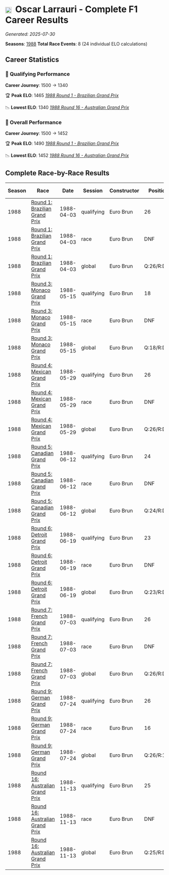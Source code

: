 # <img src="https://upload.wikimedia.org/wikipedia/commons/1/1a/Flag_of_Argentina.svg" alt="Argentina" width="20" height="auto" style="vertical-align: middle; margin-right: 5px;" onerror="this.outerHTML='🇦🇷'; this.style.marginRight='5px';"/> Oscar Larrauri - Complete F1 Career Results

*Generated: 2025-07-30*

**Seasons**: [1988](../seasons/1988-season-report.md)
**Total Race Events**: 8 (24 individual ELO calculations)

## Career Statistics

### 🏁 Qualifying Performance
**Career Journey**: 1500 → 1340

🏆 **Peak ELO**: 1465
   *[1988 Round 1 - Brazilian Grand Prix](../seasons/1988-season-report.md#round-1-brazilian-grand-prix)*

📉 **Lowest ELO**: 1340
   *[1988 Round 16 - Australian Grand Prix](../seasons/1988-season-report.md#round-16-australian-grand-prix)*

### 🌟 Overall Performance
**Career Journey**: 1500 → 1452

🏆 **Peak ELO**: 1490
   *[1988 Round 1 - Brazilian Grand Prix](../seasons/1988-season-report.md#round-1-brazilian-grand-prix)*

📉 **Lowest ELO**: 1452
   *[1988 Round 16 - Australian Grand Prix](../seasons/1988-season-report.md#round-16-australian-grand-prix)*


## Complete Race-by-Race Results

| Season | Race | Date | Session | Constructor | Position | Starting ELO | ELO Change | Final ELO | Teammate |
|--------|------|------|---------|-------------|----------|--------------|------------|-----------|----------|
| 1988 | [Round 1: Brazilian Grand Prix](../seasons/1988-season-report.md#round-1-brazilian-grand-prix) | 1988-04-03 | qualifying | Euro Brun | 26 | 1500 | -35 | 1465 | <img src="https://upload.wikimedia.org/wikipedia/commons/0/03/Flag_of_Italy.svg" alt="Italy" width="20" height="auto" style="vertical-align: middle; margin-right: 5px;" onerror="this.outerHTML='🇮🇹'; this.style.marginRight='5px';"/> Stefano Modena |
| 1988 | [Round 1: Brazilian Grand Prix](../seasons/1988-season-report.md#round-1-brazilian-grand-prix) | 1988-04-03 | race | Euro Brun | DNF | 1500 | N/A | 1500 | <img src="https://upload.wikimedia.org/wikipedia/commons/0/03/Flag_of_Italy.svg" alt="Italy" width="20" height="auto" style="vertical-align: middle; margin-right: 5px;" onerror="this.outerHTML='🇮🇹'; this.style.marginRight='5px';"/> Stefano Modena |
| 1988 | [Round 1: Brazilian Grand Prix](../seasons/1988-season-report.md#round-1-brazilian-grand-prix) | 1988-04-03 | global | Euro Brun | Q:26/R:DNF | 1500 | -10 | 1490 | <img src="https://upload.wikimedia.org/wikipedia/commons/0/03/Flag_of_Italy.svg" alt="Italy" width="20" height="auto" style="vertical-align: middle; margin-right: 5px;" onerror="this.outerHTML='🇮🇹'; this.style.marginRight='5px';"/> Stefano Modena |
| 1988 | [Round 3: Monaco Grand Prix](../seasons/1988-season-report.md#round-3-monaco-grand-prix) | 1988-05-15 | qualifying | Euro Brun | 18 | 1465 | -28 | 1437 | <img src="https://upload.wikimedia.org/wikipedia/commons/0/03/Flag_of_Italy.svg" alt="Italy" width="20" height="auto" style="vertical-align: middle; margin-right: 5px;" onerror="this.outerHTML='🇮🇹'; this.style.marginRight='5px';"/> Stefano Modena |
| 1988 | [Round 3: Monaco Grand Prix](../seasons/1988-season-report.md#round-3-monaco-grand-prix) | 1988-05-15 | race | Euro Brun | DNF | 1500 | N/A | 1500 | <img src="https://upload.wikimedia.org/wikipedia/commons/0/03/Flag_of_Italy.svg" alt="Italy" width="20" height="auto" style="vertical-align: middle; margin-right: 5px;" onerror="this.outerHTML='🇮🇹'; this.style.marginRight='5px';"/> Stefano Modena |
| 1988 | [Round 3: Monaco Grand Prix](../seasons/1988-season-report.md#round-3-monaco-grand-prix) | 1988-05-15 | global | Euro Brun | Q:18/R:DNF | 1490 | -8 | 1481 | <img src="https://upload.wikimedia.org/wikipedia/commons/0/03/Flag_of_Italy.svg" alt="Italy" width="20" height="auto" style="vertical-align: middle; margin-right: 5px;" onerror="this.outerHTML='🇮🇹'; this.style.marginRight='5px';"/> Stefano Modena |
| 1988 | [Round 4: Mexican Grand Prix](../seasons/1988-season-report.md#round-4-mexican-grand-prix) | 1988-05-29 | qualifying | Euro Brun | 26 | 1437 | -23 | 1414 | <img src="https://upload.wikimedia.org/wikipedia/commons/0/03/Flag_of_Italy.svg" alt="Italy" width="20" height="auto" style="vertical-align: middle; margin-right: 5px;" onerror="this.outerHTML='🇮🇹'; this.style.marginRight='5px';"/> Stefano Modena |
| 1988 | [Round 4: Mexican Grand Prix](../seasons/1988-season-report.md#round-4-mexican-grand-prix) | 1988-05-29 | race | Euro Brun | DNF | 1500 | N/A | 1500 | <img src="https://upload.wikimedia.org/wikipedia/commons/0/03/Flag_of_Italy.svg" alt="Italy" width="20" height="auto" style="vertical-align: middle; margin-right: 5px;" onerror="this.outerHTML='🇮🇹'; this.style.marginRight='5px';"/> Stefano Modena |
| 1988 | [Round 4: Mexican Grand Prix](../seasons/1988-season-report.md#round-4-mexican-grand-prix) | 1988-05-29 | global | Euro Brun | Q:26/R:DNF | 1481 | -7 | 1474 | <img src="https://upload.wikimedia.org/wikipedia/commons/0/03/Flag_of_Italy.svg" alt="Italy" width="20" height="auto" style="vertical-align: middle; margin-right: 5px;" onerror="this.outerHTML='🇮🇹'; this.style.marginRight='5px';"/> Stefano Modena |
| 1988 | [Round 5: Canadian Grand Prix](../seasons/1988-season-report.md#round-5-canadian-grand-prix) | 1988-06-12 | qualifying | Euro Brun | 24 | 1414 | -19 | 1395 | <img src="https://upload.wikimedia.org/wikipedia/commons/0/03/Flag_of_Italy.svg" alt="Italy" width="20" height="auto" style="vertical-align: middle; margin-right: 5px;" onerror="this.outerHTML='🇮🇹'; this.style.marginRight='5px';"/> Stefano Modena |
| 1988 | [Round 5: Canadian Grand Prix](../seasons/1988-season-report.md#round-5-canadian-grand-prix) | 1988-06-12 | race | Euro Brun | DNF | 1500 | N/A | 1500 | <img src="https://upload.wikimedia.org/wikipedia/commons/0/03/Flag_of_Italy.svg" alt="Italy" width="20" height="auto" style="vertical-align: middle; margin-right: 5px;" onerror="this.outerHTML='🇮🇹'; this.style.marginRight='5px';"/> Stefano Modena |
| 1988 | [Round 5: Canadian Grand Prix](../seasons/1988-season-report.md#round-5-canadian-grand-prix) | 1988-06-12 | global | Euro Brun | Q:24/R:DNF | 1474 | -6 | 1468 | <img src="https://upload.wikimedia.org/wikipedia/commons/0/03/Flag_of_Italy.svg" alt="Italy" width="20" height="auto" style="vertical-align: middle; margin-right: 5px;" onerror="this.outerHTML='🇮🇹'; this.style.marginRight='5px';"/> Stefano Modena |
| 1988 | [Round 6: Detroit Grand Prix](../seasons/1988-season-report.md#round-6-detroit-grand-prix) | 1988-06-19 | qualifying | Euro Brun | 23 | 1395 | -17 | 1378 | <img src="https://upload.wikimedia.org/wikipedia/commons/0/03/Flag_of_Italy.svg" alt="Italy" width="20" height="auto" style="vertical-align: middle; margin-right: 5px;" onerror="this.outerHTML='🇮🇹'; this.style.marginRight='5px';"/> Stefano Modena |
| 1988 | [Round 6: Detroit Grand Prix](../seasons/1988-season-report.md#round-6-detroit-grand-prix) | 1988-06-19 | race | Euro Brun | DNF | 1500 | N/A | 1500 | <img src="https://upload.wikimedia.org/wikipedia/commons/0/03/Flag_of_Italy.svg" alt="Italy" width="20" height="auto" style="vertical-align: middle; margin-right: 5px;" onerror="this.outerHTML='🇮🇹'; this.style.marginRight='5px';"/> Stefano Modena |
| 1988 | [Round 6: Detroit Grand Prix](../seasons/1988-season-report.md#round-6-detroit-grand-prix) | 1988-06-19 | global | Euro Brun | Q:23/R:DNF | 1468 | -5 | 1463 | <img src="https://upload.wikimedia.org/wikipedia/commons/0/03/Flag_of_Italy.svg" alt="Italy" width="20" height="auto" style="vertical-align: middle; margin-right: 5px;" onerror="this.outerHTML='🇮🇹'; this.style.marginRight='5px';"/> Stefano Modena |
| 1988 | [Round 7: French Grand Prix](../seasons/1988-season-report.md#round-7-french-grand-prix) | 1988-07-03 | qualifying | Euro Brun | 26 | 1378 | -14 | 1364 | <img src="https://upload.wikimedia.org/wikipedia/commons/0/03/Flag_of_Italy.svg" alt="Italy" width="20" height="auto" style="vertical-align: middle; margin-right: 5px;" onerror="this.outerHTML='🇮🇹'; this.style.marginRight='5px';"/> Stefano Modena |
| 1988 | [Round 7: French Grand Prix](../seasons/1988-season-report.md#round-7-french-grand-prix) | 1988-07-03 | race | Euro Brun | DNF | 1500 | N/A | 1500 | <img src="https://upload.wikimedia.org/wikipedia/commons/0/03/Flag_of_Italy.svg" alt="Italy" width="20" height="auto" style="vertical-align: middle; margin-right: 5px;" onerror="this.outerHTML='🇮🇹'; this.style.marginRight='5px';"/> Stefano Modena |
| 1988 | [Round 7: French Grand Prix](../seasons/1988-season-report.md#round-7-french-grand-prix) | 1988-07-03 | global | Euro Brun | Q:26/R:DNF | 1463 | -4 | 1459 | <img src="https://upload.wikimedia.org/wikipedia/commons/0/03/Flag_of_Italy.svg" alt="Italy" width="20" height="auto" style="vertical-align: middle; margin-right: 5px;" onerror="this.outerHTML='🇮🇹'; this.style.marginRight='5px';"/> Stefano Modena |
| 1988 | [Round 9: German Grand Prix](../seasons/1988-season-report.md#round-9-german-grand-prix) | 1988-07-24 | qualifying | Euro Brun | 26 | 1364 | -13 | 1351 | <img src="https://upload.wikimedia.org/wikipedia/commons/0/03/Flag_of_Italy.svg" alt="Italy" width="20" height="auto" style="vertical-align: middle; margin-right: 5px;" onerror="this.outerHTML='🇮🇹'; this.style.marginRight='5px';"/> Stefano Modena |
| 1988 | [Round 9: German Grand Prix](../seasons/1988-season-report.md#round-9-german-grand-prix) | 1988-07-24 | race | Euro Brun | 16 | 1500 | N/A | 1500 | <img src="https://upload.wikimedia.org/wikipedia/commons/0/03/Flag_of_Italy.svg" alt="Italy" width="20" height="auto" style="vertical-align: middle; margin-right: 5px;" onerror="this.outerHTML='🇮🇹'; this.style.marginRight='5px';"/> Stefano Modena |
| 1988 | [Round 9: German Grand Prix](../seasons/1988-season-report.md#round-9-german-grand-prix) | 1988-07-24 | global | Euro Brun | Q:26/R:16 | 1459 | -4 | 1455 | <img src="https://upload.wikimedia.org/wikipedia/commons/0/03/Flag_of_Italy.svg" alt="Italy" width="20" height="auto" style="vertical-align: middle; margin-right: 5px;" onerror="this.outerHTML='🇮🇹'; this.style.marginRight='5px';"/> Stefano Modena |
| 1988 | [Round 16: Australian Grand Prix](../seasons/1988-season-report.md#round-16-australian-grand-prix) | 1988-11-13 | qualifying | Euro Brun | 25 | 1351 | -11 | 1340 | <img src="https://upload.wikimedia.org/wikipedia/commons/0/03/Flag_of_Italy.svg" alt="Italy" width="20" height="auto" style="vertical-align: middle; margin-right: 5px;" onerror="this.outerHTML='🇮🇹'; this.style.marginRight='5px';"/> Stefano Modena |
| 1988 | [Round 16: Australian Grand Prix](../seasons/1988-season-report.md#round-16-australian-grand-prix) | 1988-11-13 | race | Euro Brun | DNF | 1500 | N/A | 1500 | <img src="https://upload.wikimedia.org/wikipedia/commons/0/03/Flag_of_Italy.svg" alt="Italy" width="20" height="auto" style="vertical-align: middle; margin-right: 5px;" onerror="this.outerHTML='🇮🇹'; this.style.marginRight='5px';"/> Stefano Modena |
| 1988 | [Round 16: Australian Grand Prix](../seasons/1988-season-report.md#round-16-australian-grand-prix) | 1988-11-13 | global | Euro Brun | Q:25/R:DNF | 1455 | -3 | 1452 | <img src="https://upload.wikimedia.org/wikipedia/commons/0/03/Flag_of_Italy.svg" alt="Italy" width="20" height="auto" style="vertical-align: middle; margin-right: 5px;" onerror="this.outerHTML='🇮🇹'; this.style.marginRight='5px';"/> Stefano Modena |
